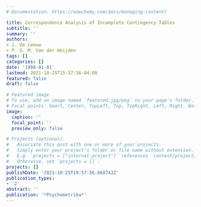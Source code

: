 ```yaml
---
# Documentation: https://wowchemy.com/docs/managing-content/

title: Correspondence Analysis of Incomplete Contingency Tables
subtitle: ''
summary: ''
authors:
- J. De Leeuw
- P. G. M. Van der Heijden
tags: []
categories: []
date: '1988-01-01'
lastmod: 2021-10-25T15:57:56-04:00
featured: false
draft: false

# Featured image
# To use, add an image named `featured.jpg/png` to your page's folder.
# Focal points: Smart, Center, TopLeft, Top, TopRight, Left, Right, BottomLeft, Bottom, BottomRight.
image:
  caption: ''
  focal_point: ''
  preview_only: false

# Projects (optional).
#   Associate this post with one or more of your projects.
#   Simply enter your project's folder or file name without extension.
#   E.g. `projects = ["internal-project"]` references `content/project/deep-learning/index.md`.
#   Otherwise, set `projects = []`.
projects: []
publishDate: '2021-10-25T19:57:56.668743Z'
publication_types:
- '2'
abstract: ''
publication: '*Psychometrika*'
---
```

